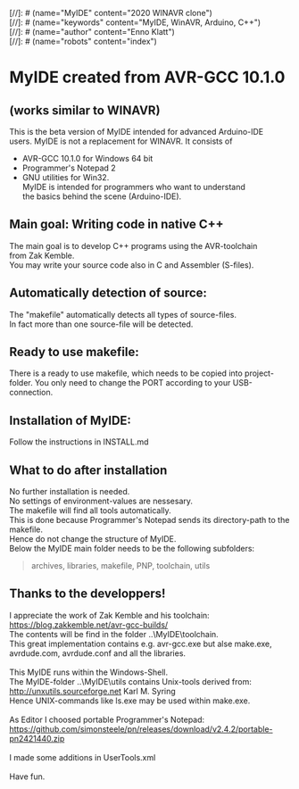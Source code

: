 [//]: # (name="MyIDE" content="2020 WINAVR clone")<br>
[//]: # (name="keywords" content="MyIDE, WinAVR, Arduino, C++")<br>
[//]: # (name="author" content="Enno Klatt")<br>
[//]: # (name="robots" content="index")<br>


# MyIDE created from AVR-GCC 10.1.0 
## (works similar to WINAVR)
This is the beta version of MyIDE intended for advanced Arduino-IDE<br>
users. MyIDE is not a replacement for WINAVR. It consists of <br>
* AVR-GCC 10.1.0 for Windows 64 bit
* Programmer's Notepad 2
* GNU utilities for Win32.<br>
MyIDE is intended for programmers who want to understand<br>
the basics behind the scene (Arduino-IDE).
## Main goal: Writing code in native C++
The main goal is to develop C++ programs using the AVR-toolchain<br>
from Zak Kemble.<br>
You may write your source code also in C and Assembler (S-files).<br>
## Automatically detection of source:<br>
The "makefile" automatically detects all types of source-files.<br>
In fact more than one source-file will be detected.<br>
## Ready to use makefile:<br>
There is a ready to use makefile, which needs to be copied into project-folder.
You only need to change the PORT according to your USB-connection.
## Installation of MyIDE:<br>
Follow the instructions in INSTALL.md
## What to do after installation
No further installation is needed.<br>
No settings of environment-values are nessesary.<br>
The makefile will find all tools automatically.<br>
This is done because Programmer's Notepad sends its directory-path to the makefile.<br>
Hence do not change the structure of MyIDE.<br>
Below the MyIDE main folder needs to be the following subfolders: <br>
> archives, libraries, makefile, PNP, toolchain, utils<br>

## Thanks to the developpers! 
I appreciate the work of Zak Kemble and his toolchain:<br>
https://blog.zakkemble.net/avr-gcc-builds/<br>
The contents will be find in the folder ..\MyIDE\toolchain.<br>
This great implementation contains e.g. avr-gcc.exe but alse make.exe,<br>
avrdude.com, avrdude.conf and all the libraries.<br>
<br>
This MyIDE runs within the Windows-Shell.<br>
The MyIDE-folder ..\MyIDE\utils contains Unix-tools derived from:<br>
http://unxutils.sourceforge.net Karl M. Syring<br>
Hence UNIX-commands like ls.exe may be used within make.exe.<br>
<br>
As Editor I choosed portable Programmer's Notepad:<br>
https://github.com/simonsteele/pn/releases/download/v2.4.2/portable-pn2421440.zip<br>
<br>
I made some additions in UserTools.xml<br>
<br>
Have fun.


